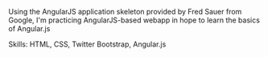 Using the AngularJS application skeleton provided by Fred Sauer from Google, I'm practicing AngularJS-based webapp in hope to learn the basics of Angular.js

Skills:
HTML, CSS, Twitter Bootstrap, Angular.js
